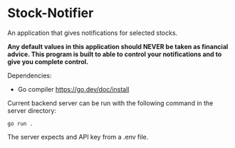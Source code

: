 # Stock-Notifier

An application that gives notifications for selected stocks. 

**Any default values in this application should NEVER be taken as financial advice. This program is built to able to control your notifications and to give you complete control.**

Dependencies:

* Go compiler https://go.dev/doc/install

Current backend server can be run with the following command in the server directory: 
```
go run .
```

The server expects and API key from a .env file.